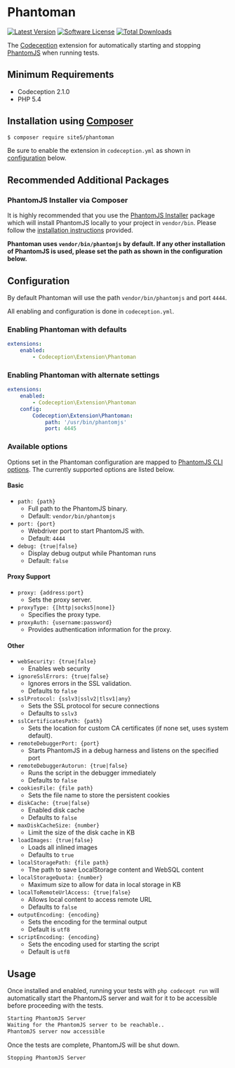 # Phantoman

[![Latest Version](https://img.shields.io/packagist/v/site5/phantoman.svg?style=flat-square)](https://packagist.org/packages/site5/phantoman)
[![Software License](https://img.shields.io/badge/license-MIT-brightgreen.svg?style=flat-square)](LICENSE)
[![Total Downloads](https://img.shields.io/packagist/dt/site5/phantoman.svg?style=flat-square)](https://packagist.org/packages/site5/phantoman)


The [Codeception](http://codeception.com/) extension for automatically starting
and stopping [PhantomJS](http://phantomjs.org/) when running tests.

## Minimum Requirements

- Codeception 2.1.0
- PHP 5.4

## Installation using [Composer](https://getcomposer.org)

```bash
$ composer require site5/phantoman
```

Be sure to enable the extension in `codeception.yml` as shown in
[configuration](#configuration) below.

## Recommended Additional Packages

### PhantomJS Installer via Composer

It is highly recommended that you use the [PhantomJS
Installer](https://github.com/jakoch/phantomjs-installer) package which will
install PhantomJS locally to your project in `vendor/bin`. Please follow the
[installation
instructions](https://github.com/jakoch/phantomjs-installer#installation)
provided.

**Phantoman uses `vendor/bin/phantomjs` by default. If any other installation of
PhantomJS is used, please set the path as shown in the configuration below.**

## Configuration

By default Phantoman will use the path `vendor/bin/phantomjs` and port `4444`.

All enabling and configuration is done in `codeception.yml`.

### Enabling Phantoman with defaults

```yaml
extensions:
    enabled:
        - Codeception\Extension\Phantoman
```

### Enabling Phantoman with alternate settings

```yaml
extensions:
    enabled:
        - Codeception\Extension\Phantoman
    config:
        Codeception\Extension\Phantoman:
            path: '/usr/bin/phantomjs'
            port: 4445
```

### Available options

Options set in the Phantoman configuration are mapped to [PhantomJS CLI
options](http://phantomjs.org/api/command-line.html). The currently supported
options are listed below.

#### Basic

- `path: {path}`
    - Full path to the PhantomJS binary.
    - Default: `vendor/bin/phantomjs`
- `port: {port}`
    - Webdriver port to start PhantomJS with.
    - Default: `4444`
- `debug: {true|false}`
    - Display debug output while Phantoman runs
    - Default: `false`

#### Proxy Support

- `proxy: {address:port}`
    - Sets the proxy server.
- `proxyType: {[http|socks5|none]}`
    - Specifies the proxy type.
- `proxyAuth: {username:password}`
    - Provides authentication information for the proxy.

#### Other

- `webSecurity: {true|false}`
    - Enables web security
- `ignoreSslErrors: {true|false}`
    - Ignores errors in the SSL validation.
    - Defaults to `false`
- `sslProtocol: {sslv3|sslv2|tlsv1|any}`
    - Sets the SSL protocol for secure connections
    - Defaults to `sslv3`
- `sslCertificatesPath: {path}`
    - Sets the location for custom CA certificates (if none set, uses system
      default).
- `remoteDebuggerPort: {port}`
    - Starts PhantomJS in a debug harness and listens on the specified port
- `remoteDebuggerAutorun: {true|false}`
    - Runs the script in the debugger immediately
    - Defaults to `false`
- `cookiesFile: {file path}`
    - Sets the file name to store the persistent cookies
- `diskCache: {true|false}`
    - Enabled disk cache
    - Defaults to `false`
- `maxDiskCacheSize: {number}`
    - Limit the size of the disk cache in KB
- `loadImages: {true|false}`
    - Loads all inlined images
    - Defaults to `true`
- `localStoragePath: {file path}`
    - The path to save LocalStorage content and WebSQL content
- `localStorageQuota: {number}`
    - Maximum size to allow for data in local storage in KB
- `localToRemoteUrlAccess: {true|false}`
    - Allows local content to access remote URL
    - Defaults to `false`
- `outputEncoding: {encoding}`
    - Sets the encoding for the terminal output
    - Default is `utf8`
- `scriptEncoding: {encoding}`
    - Sets the encoding used for starting the script
    - Default is `utf8`

## Usage

Once installed and enabled, running your tests with `php codecept run` will
automatically start the PhantomJS server and wait for it to be accessible before
proceeding with the tests.

```bash
Starting PhantomJS Server
Waiting for the PhantomJS server to be reachable..
PhantomJS server now accessible
```

Once the tests are complete, PhantomJS will be shut down.

```bash
Stopping PhantomJS Server
```
